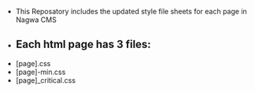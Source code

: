 - This Reposatory includes the updated style file sheets for each page in Nagwa CMS
- Each html page has 3 files:
  ----------------------------
- [page].css
- [page]-min.css
- [page]_critical.css
